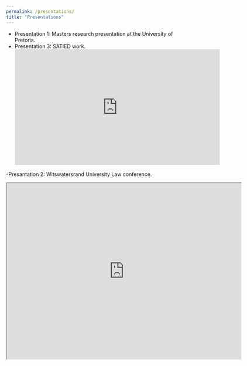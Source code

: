 ```yaml
---
permalink: /presentations/
title: "Presentations"
---
```

- Presentation 1: Masters research presentation at the University of Pretoria.
- Presentation 3: SATIED work.
  <iframe width="560" height="315" src="https://www.youtube.com/embed/K7wPYYNvIVs?si=z_TnOm9lhKsa-CGL" title="YouTube video player" frameborder="0" allow="accelerometer; autoplay; clipboard-write; encrypted-media; gyroscope; picture-in-picture; web-share" referrerpolicy="strict-origin-when-cross-origin" allowfullscreen></iframe>
-Presantation 2: Witswatersrand University Law conference.
  <iframe src="https://drive.google.com/file/d/1BcTKU34qkOCUURe3K93imclvKhh8Je-p/preview" width="640" height="480" allow="autoplay"></iframe>
